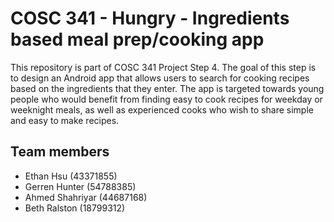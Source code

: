 # COSC 341 - Hungry - Ingredients based meal prep/cooking app

This repository is part of COSC 341 Project Step 4. The goal of this step is to design an Android app that allows users to search for cooking recipes based on the ingredients that they enter. The app is targeted towards young people who would benefit from finding easy to cook recipes for weekday or weeknight meals, as well as experienced cooks who wish to share simple and easy to make recipes.

## Team members
* Ethan Hsu (43371855)
* Gerren Hunter (54788385)
* Ahmed Shahriyar (44687168)
* Beth Ralston (18799312)
